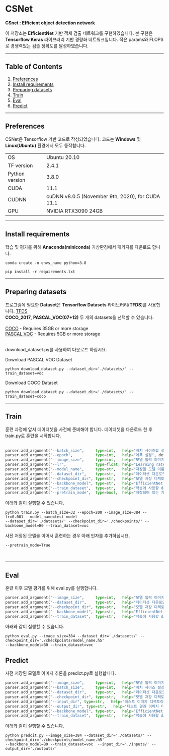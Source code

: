 <h1>CSNet</h1>

**CSnet : Efficient object detection network**

이 저장소는 **EfficientNet** 기반 객체 검출 네트워크를 구현하였습니다. 본 구현은 **Tensorflow Keras** 라이브러리 기반 경량화 네트워크입니다. 적은 params와 FLOPS로 경쟁력있는 검출 정확도를 달성하였습니다.

<hr/>

## Table of Contents

 1. [Preferences](#Preferences)
 2. [Install requirements](#Install-requirements)
 3. [Preparing datasets](#Preparing-datasets)
 4. [Train](#Train)
 5. [Eval](#Eval)
 6. [Predict](#Predict)

<hr/>

## Preferences

CSNet은 Tensorflow 기반 코드로 작성되었습니다. 코드는 **Windows** 및 **Linux(Ubuntu)** 환경에서 모두 동작합니다.
<table border="0">
<tr>
    <tr>
        <td>
        OS
        </td>
        <td>
        Ubuntu 20.10
        </td>
    </tr>
    <tr>
        <td>
        TF version
        </td>
        <td>
        2.4.1
        </td>
    </tr>
    <tr>
        <td>
        Python version
        </td>
        <td>
        3.8.0
        </td>
    </tr>
    <tr>
        <td>
        CUDA
        </td>
        <td>
        11.1
        </td>
    </tr>
    <tr>
        <td>
        CUDNN
        </td>
        <td>
        cuDNN v8.0.5 (November 9th, 2020), for CUDA 11.1
        </td>
    </tr>
    <tr>
        <td>
        GPU
        </td>
        <td>
        NVIDIA RTX3090 24GB
        </td>
    </tr>
</table>

<hr/>

## Install requirements

학습 및 평가를 위해 **Anaconda(miniconda)** 가상환경에서 패키지를 다운로드 합니다.
    
    conda create -n envs_name python=3.8

    pip install -r requirements.txt

<hr/>

## Preparing datasets

프로그램에 필요한 **Dataset**은 **Tensorflow Datasets** 라이브러리(**TFDS**)를 사용합니다. [TFDS](https://www.tensorflow.org/datasets/catalog/overview)  
**COCO_2017**, **PASCAL_VOC(07+12)** 두 개의 datasets을 선택할 수 있습니다.  
<br>
[COCO](https://cocodataset.org/#home)  - Requires 35GB or more storage  
[PASCAL VOC](http://host.robots.ox.ac.uk/pascal/VOC/)  - Requires 5GB or more storage    
<br>

download_dataset.py를 사용하여 다운로드 하십시요.  

Download PASCAL VOC Dataset  

    python download_dataset.py --dataset_dir='./datasets/' --train_dataset=voc

Download COCO Dataset  

    python download_dataset.py --dataset_dir='./datasets/' --train_dataset=coco


<hr/>

## Train
  
훈련 과정에 앞서 데이터셋을 사전에 준비해야 합니다. 데이터셋을 다운로드 한 후 train.py로 훈련을 시작합니다.  
<br/>
```python
parser.add_argument("--batch_size",     type=int,   help="배치 사이즈값 설정", default=32)
parser.add_argument("--epoch",          type=int,   help="에폭 설정", default=100)
parser.add_argument("--image_size",     type=int,   help="모델 입력 이미지 크기 설정", default=384)
parser.add_argument("--lr",             type=float, help="Learning rate 설정", default=0.001)
parser.add_argument("--model_name",     type=str,   help="저장될 모델 이름", default='MODEL_NAME')
parser.add_argument("--dataset_dir",    type=str,   help="데이터셋 다운로드 디렉토리 설정", default='./datasets/')
parser.add_argument("--checkpoint_dir", type=str,   help="모델 저장 디렉토리 설정", default='./checkpoints/')
parser.add_argument("--backbone_model", type=str,   help="EfficientNet 모델 설정", default='B0')
parser.add_argument("--train_dataset",  type=str,   help="학습에 사용할 dataset 설정 coco or voc", default='voc')
parser.add_argument("--pretrain_mode",  type=bool,  help="저장되어 있는 가중치 로드", default=False)
```  
아래와 같이 실행할 수 있습니다.  

    python train.py --batch_size=32 --epoch=200 --image_size=384 --lr=0.001 --model_name=test model  
    --dataset_dir='./datasets/' --checkpoint_dir='./checkpoints/' --backbone_model=B0 --train_dataset=voc  

사전 저장된 모델을 이어서 훈련하는 경우 아래 인자를 추가하십시요.  

    --pretrain_mode=True
<br>
<hr>

## Eval
훈련 이후 모델 평가를 위해 eval.py를 실행합니다.
```python
parser.add_argument("--image_size",     type=int,   help="모델 입력 이미지 크기 설정", default=384)
parser.add_argument("--dataset_dir",    type=str,   help="데이터셋 다운로드 디렉토리 설정", default='./datasets/')
parser.add_argument("--checkpoint_dir", type=str,   help="모델 저장 디렉토리 설정", default='./checkpoints/model_name.h5')
parser.add_argument("--backbone_model", type=str,   help="EfficientNet 모델 설정", default='B0')
parser.add_argument("--train_dataset",  type=str,   help="학습에 사용할 dataset 설정 coco or voc", default='voc')
```  
아래와 같이 실행할 수 있습니다.  

    python eval.py --image_size=384 --dataset_dir='./datasets/' --checkpoint_dir='./checkpoints/model_name.h5'  
    --backbone_model=B0 --train_dataset=voc  


## Predict
사전 저장된 모델로 이미지 추론을 predict.py로 실행합니다.  
```python
parser.add_argument("--image_size",     type=int,   help="모델 입력 이미지 크기 설정", default=384)
parser.add_argument("--batch_size",     type=int,   help="배치 사이즈 설정", default=32)
parser.add_argument("--dataset_dir",    type=str,   help="데이터셋 다운로드 디렉토리 설정", default='./datasets/')
parser.add_argument("--checkpoint_dir", type=str,   help="모델 저장 디렉토리 설정", default='./checkpoints/model_name.h5')
parser.add_argument("--input_dir", type=str,   help="테스트 이미지 디렉토리 설정", default='./inputs/')
parser.add_argument("--output_dir", type=str,   help="테스트 결과 이미지 디렉토리 설정", default='./outputs/')
parser.add_argument("--backbone_model", type=str,   help="EfficientNet 모델 설정", default='B0')
parser.add_argument("--train_dataset",  type=str,   help="학습에 사용할 dataset 설정 coco or voc", default='voc')
```  
아래와 같이 실행할 수 있습니다.  

    python predcit.py --image_size=384 --dataset_dir='./datasets/' --checkpoint_dir='./checkpoints/model_name.h5'  
    --backbone_model=B0 --train_dataset=voc  --input_dir='./inputs/' --output_dir='./outputs/'












 